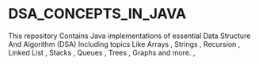 # DSA_CONCEPTS_IN_JAVA
This repository Contains Java implementations of essential Data Structure And Algorithm (DSA) Including topics Like Arrays , Strings , Recursion , Linked List , Stacks , Queues , Trees , Graphs and more. ,  
